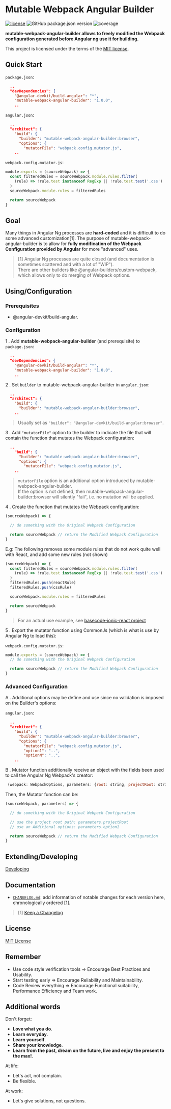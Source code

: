 # Mutable Webpack Angular Builder

[![license](https://img.shields.io/github/license/mashape/apistatus.svg)](/LICENSE.txt) ![GitHub package.json version](https://img.shields.io/github/package-json/v/gmullerb/mutable-webpack-angular-builder.svg?logo=npm) ![coverage](https://gitlab.com/gmullerb/mutable-webpack-angular-builder/badges/master/coverage.svg)

**mutable-webpack-angular-builder allows to freely modified the Webpack configuration generated before Angular ng use it for building.**

This project is licensed under the terms of the [MIT license](/LICENSE.txt).

## Quick Start

`package.json`:

```json
  ..
  "devDependencies": {
    "@angular-devkit/build-angular": "*",
    "mutable-webpack-angular-builder": "1.0.0",
    ..
```

`angular.json`:

```json
  ..
  "architect": {
    "build": {
      "builder": "mutable-webpack-angular-builder:browser",
      "options": {
        "mutatorFile": "webpack.config.mutator.js",
    ..
```

`webpack.config.mutator.js`:

```js
module.exports = (sourceWebpack) => {
  const filteredRules = sourceWebpack.module.rules.filter(
    (rule) => !rule.test instanceof RegExp || !rule.test.test('.css')
  )
  sourceWebpack.module.rules = filteredRules

  return sourceWebpack
}

```

## Goal

Many things in Angular Ng processes are **hard-coded** and it is difficult to do some advanced customization[1]. The purpose of mutable-webpack-angular-builder is to allow for **fully modification of the Webpack Configuration provided by Angular** for more "advanced" uses.

> [1] Angular Ng processes are quite closed (and documentation is sometimes scattered and with a lot of "WIP").  
> There are other builders like @angular-builders/custom-webpack, which allows only to do merging of Webpack options.

## Using/Configuration

### Prerequisites

* @angular-devkit/build-angular.

### Configuration

1 . Add **mutable-webpack-angular-builder** (and prerequisite) to `package.json`:

```json
  ..
  "devDependencies": {
    "@angular-devkit/build-angular": "*",
    "mutable-webpack-angular-builder": "1.0.0",
    ..
```

2 . Set `builder` to mutable-webpack-angular-builder in `angular.json`:

```json
  ..
  "architect": {
    "build": {
      "builder": "mutable-webpack-angular-builder:browser",
    ..
```

> Usually set as `"builder": "@angular-devkit/build-angular:browser"`.

3 . Add `"mutatorFile"` option to the builder to indicate the file that will contain the function that mutates the Webpack configuration:

```json
  ..
    "build": {
      "builder": "mutable-webpack-angular-builder:browser",
      "options": {
        "mutatorFile": "webpack.config.mutator.js",
    ..
```

> `mutatorFile` option is an additional option introduced by mutable-webpack-angular-builder.  
> If the option is not defined, then mutable-webpack-angular-builder:browser will silently "fail", i.e. no mutation will be applied.

4 . Create the function that mutates the Webpack configuration:

```js
(sourceWebpack) => {

  // do something with the Original Webpack Configuration

  return sourceWebpack // return the Modified Webpack Configuration
}
```

E.g: The following removes some module rules that do not work quite well with React, and add some new rules (not shown)

```js
(sourceWebpack) => {
  const filteredRules = sourceWebpack.module.rules.filter(
    (rule) => !rule.test instanceof RegExp || !rule.test.test('.css')
  )
  filteredRules.push(reactRule)
  filteredRules.push(cssRule)

  sourceWebpack.module.rules = filteredRules

  return sourceWebpack
}
```

> For an actual use example, see [basecode-ionic-react project](https://github.com/gmullerb/basecode-ionic-react)

5 . Export the mutator function using CommonJs (which is what is use by Angular Ng to load this):

`webpack.config.mutator.js`:

```js
module.exports = (sourceWebpack) => {
  // do something with the Original Webpack Configuration

  return sourceWebpack // return the Modified Webpack Configuration
}

```

### Advanced Configuration

A . Additional options may be define and use since no validation is imposed on the Builder's options:

`angular.json`:

```json
  ..
  "architect": {
    "build": {
      "builder": "mutable-webpack-angular-builder:browser",
      "options": {
        "mutatorFile": "webpack.config.mutator.js",
        "option1": "..",
        "optionN": "..",
    ..
```

B . Mutator function additionally receive an object with the fields been used to call the Angular Ng Webpack's creator:

```js
 (webpack: WebpackOptions, parameters: {root: string, projectRoot: string, host, options: {}}) => WebpackOptions
```

Then, the Mutator function can be:

```js
(sourceWebpack, parameters) => {

  // do something with the Original Webpack Configuration

  // use the project root path: parameters.projectRoot
  // use an Additional options: parameters.option1

  return sourceWebpack // return the Modified Webpack Configuration
}
```

## Extending/Developing

[Developing](readme/developing.md)

## Documentation

* [`CHANGELOG.md`](CHANGELOG.md): add information of notable changes for each version here, chronologically ordered [1].

> [1] [Keep a Changelog](http://keepachangelog.com)

## License

[MIT License](/LICENSE.txt)

## Remember

* Use code style verification tools => Encourage Best Practices and Usability.
* Start testing early => Encourage Reliability and Maintainability.
* Code Review everything => Encourage Functional suitability, Performance Efficiency and Team work.

## Additional words

Don't forget:

* **Love what you do**.
* **Learn everyday**.
* **Learn yourself**.
* **Share your knowledge**.
* **Learn from the past, dream on the future, live and enjoy the present to the max!**.

At life:

* Let's act, not complain.
* Be flexible.

At work:

* Let's give solutions, not questions.
